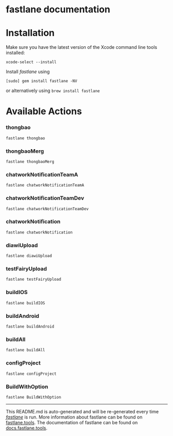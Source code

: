 fastlane documentation
================
# Installation

Make sure you have the latest version of the Xcode command line tools installed:

```
xcode-select --install
```

Install _fastlane_ using
```
[sudo] gem install fastlane -NV
```
or alternatively using `brew install fastlane`

# Available Actions
### thongbao
```
fastlane thongbao
```

### thongbaoMerg
```
fastlane thongbaoMerg
```

### chatworkNotificationTeamA
```
fastlane chatworkNotificationTeamA
```

### chatworkNotificationTeamDev
```
fastlane chatworkNotificationTeamDev
```

### chatworkNotification
```
fastlane chatworkNotification
```

### diawiUpload
```
fastlane diawiUpload
```

### testFairyUpload
```
fastlane testFairyUpload
```

### buildIOS
```
fastlane buildIOS
```

### buildAndroid
```
fastlane buildAndroid
```

### buildAll
```
fastlane buildAll
```

### configProject
```
fastlane configProject
```

### BuildWithOption
```
fastlane BuildWithOption
```


----

This README.md is auto-generated and will be re-generated every time [_fastlane_](https://fastlane.tools) is run.
More information about fastlane can be found on [fastlane.tools](https://fastlane.tools).
The documentation of fastlane can be found on [docs.fastlane.tools](https://docs.fastlane.tools).
